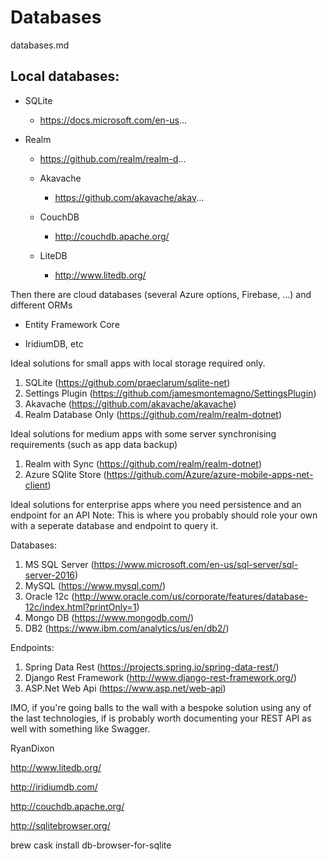 # Databases

databases.md

## Local databases:

*   SQLite

    *   https://docs.microsoft.com/en-us...

*   Realm

    *   https://github.com/realm/realm-d...

    *   Akavache

        *   https://github.com/akavache/akav...

    *   CouchDB

        *   http://couchdb.apache.org/

    *   LiteDB

        *   http://www.litedb.org/


Then there are cloud databases (several Azure options, Firebase, …) and different ORMs 

*   Entity Framework Core

*   IridiumDB, etc

Ideal solutions for small apps with local storage required only.

1) SQLite (https://github.com/praeclarum/sqlite-net)
2) Settings Plugin (https://github.com/jamesmontemagno/SettingsPlugin)
3) Akavache (https://github.com/akavache/akavache)
4) Realm Database Only (https://github.com/realm/realm-dotnet)

Ideal solutions for medium apps with some server synchronising requirements (such as app data backup)
1) Realm with Sync (https://github.com/realm/realm-dotnet)
2) Azure SQlite Store (https://github.com/Azure/azure-mobile-apps-net-client)

Ideal solutions for enterprise apps where you need persistence and an endpoint for an API
Note: This is where you probably should role your own with a seperate database and endpoint to query it.

Databases:
1) MS SQL Server (https://www.microsoft.com/en-us/sql-server/sql-server-2016)
2) MySQL (https://www.mysql.com/)
3) Oracle 12c (http://www.oracle.com/us/corporate/features/database-12c/index.html?printOnly=1)
4) Mongo DB (https://www.mongodb.com/)
5) DB2 (https://www.ibm.com/analytics/us/en/db2/)

Endpoints:
1) Spring Data Rest (https://projects.spring.io/spring-data-rest/)
2) Django Rest Framework (http://www.django-rest-framework.org/)
3) ASP.Net Web Api (https://www.asp.net/web-api)

IMO, if you're going balls to the wall with a bespoke solution using any of the last technologies, if is probably worth documenting your REST API as well with something like Swagger.

RyanDixon

http://www.litedb.org/

http://iridiumdb.com/


http://couchdb.apache.org/

http://sqlitebrowser.org/

brew cask install db-browser-for-sqlite